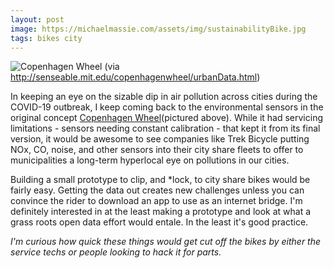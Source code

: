 ```yaml
---
layout: post
image: https://michaelmassie.com/assets/img/sustainabilityBike.jpg
tags: bikes city
---
```

![Copenhagen Wheel](https://michaelmassie.com/assets/img/sustainabilityBike.jpg)
(via http://senseable.mit.edu/copenhagenwheel/urbanData.html)

In keeping an eye on the sizable dip in air pollution across cities during the COVID-19 outbreak, I keep coming back to the environmental sensors in the original concept [Copenhagen Wheel](http://senseable.mit.edu/copenhagenwheel/urbanData.html)(pictured above). While it had servicing limitations - sensors needing constant calibration - that kept it from its final version, it would be awesome to see companies like Trek Bicycle putting NOx, CO, noise, and other sensors into their city share fleets to offer to municipalities a long-term hyperlocal eye on pollutions in our cities.

Building a small prototype to clip, and *lock, to city share bikes would be fairly easy. Getting the data out creates new challenges unless you can convince the rider to download an app to use as an internet bridge. I'm definitely interested in at the least making a prototype and look at what a grass roots open data effort would entale. In the least it's good practice.

*I'm curious how quick these things would get cut off the bikes by either the service techs or people looking to hack it for parts.*